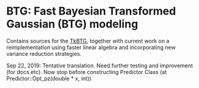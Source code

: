 # BTG: Fast Bayesian Transformed Gaussian (BTG) modeling

Contains sources for the [TkBTG](https://www.math.umd.edu/~bnk/btg_page.html),
together with current work on a reimplementation using faster linear algebra
and incorporating new variance reduction strategies.

Sep 22, 2019:
Tentative translation. Need further testing and improvement (for docs etc). Now stop before constructing Predictor Class (at Predictor::Opt_pz(double * x, int))
